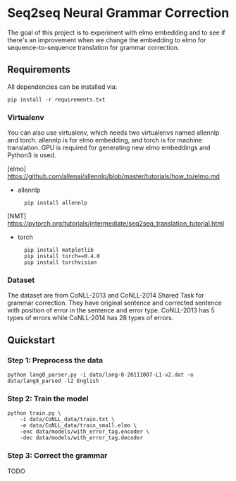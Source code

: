 # Seq2seq Neural Grammar Correction

The goal of this project is to experiment with elmo embedding and to see if there's an improvement when we change the embedding to elmo for sequence-to-sequence translation for grammar correction. 

## Requirements
All dependencies can be installed via:
```
pip install -r requirements.txt
```

### Virtualenv

You can also use virtualenv, which needs two virtualenvs named allennlp and torch. allennlp is for elmo embedding, and torch is for machine translation. GPU is required for generating new elmo embeddings and Python3 is used.

[elmo] https://github.com/allenai/allennlp/blob/master/tutorials/how_to/elmo.md 
* allennlp

        pip install allennlp

[NMT] https://pytorch.org/tutorials/intermediate/seq2seq_translation_tutorial.html
* torch

        pip install matplotlib
        pip install torch==0.4.0 
        pip install torchvision


### Dataset 

The dataset are from CoNLL-2013 and CoNLL-2014 Shared Task for grammar correction. They have original sentence and corrected sentence with position of error in the sentence and error type. CoNLL-2013 has 5 types of errors while CoNLL-2014 has 28 types of errors. 


## Quickstart

### Step 1: Preprocess the data
```
python lang8_parser.py -i data/lang-8-20111007-L1-v2.dat -o data/lang8_parsed -l2 English

```

### Step 2: Train the model
```
python train.py \
    -i data/CoNLL_data/train.txt \
    -e data/CoNLL_data/train_small.elmo \
    -enc data/models/with_error_tag.encoder \
    -dec data/models/with_error_tag.decoder
```

### Step 3: Correct the grammar
TODO

